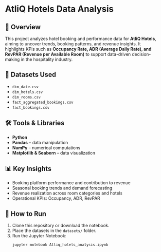 # AtliQ Hotels Data Analysis

## 📌 Overview
This project analyzes hotel booking and performance data for **AtliQ Hotels**, aiming to uncover trends, booking patterns, and revenue insights. It highlights KPIs such as **Occupancy Rate, ADR (Average Daily Rate), and RevPAR (Revenue per Available Room)** to support data-driven decision-making in the hospitality industry.

## 📂 Datasets Used
- `dim_date.csv`
- `dim_hotels.csv`
- `dim_rooms.csv`
- `fact_aggregated_bookings.csv`
- `fact_bookings.csv`

## 🛠️ Tools & Libraries
- **Python**
- **Pandas** – data manipulation
- **NumPy** – numerical computations
- **Matplotlib & Seaborn** – data visualization

## 📊 Key Insights
- Booking platform performance and contribution to revenue  
- Seasonal booking trends and demand forecasting  
- Revenue realization across room categories and hotels  
- Operational KPIs: Occupancy, ADR, RevPAR  

## 🚀 How to Run
1. Clone this repository or download the notebook.  
2. Place the datasets in the `datasets/` folder.  
3. Run the Jupyter Notebook:  
   ```bash
   jupyter notebook Atliq_hotels_analysis.ipynb
